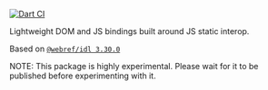 [![Dart CI](https://github.com/dart-lang/web/actions/workflows/test-package.yml/badge.svg)](https://github.com/dart-lang/web/actions/workflows/test-package.yml)

Lightweight DOM and JS bindings built around JS static interop.

<!-- START updated by /tool/update_bindings.dart. Do not modify by hand -->
Based on [`@webref/idl 3.30.0`](https://www.npmjs.com/package/@webref/idl/v/3.30.0)
<!-- END updated by /tool/update_bindings.dart. Do not modify by hand -->

NOTE: This package is highly experimental. Please wait for it to be published
before experimenting with it.
